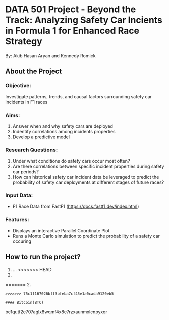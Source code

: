 # DATA 501 Project - Beyond the Track: Analyzing Safety Car Incients in Formula 1 for Enhanced Race Strategy

By: Akib Hasan Aryan and Kennedy Romick

## About the Project

### Objective: 
Investigate patterns, trends, and causal factors surrounding safety car incidents in F1 races
### Aims:
1. Answer when and why safety cars are deployed
2. Indentify correlations among incidents properties
3. Develop a predictive model
### Research Questions:
1. Under what conditions do safety cars occur most often?
2. Are there correlations between specific incident properties during safety car periods?
3. How can historical safety car incident data be leveraged to predict the probability of safety car deployments at different stages of future races?
### Input Data: 
- F1 Race Data from FastF1 (https://docs.fastf1.dev/index.html)
### Features: 
- Displays an interactive Parallel Coordinate Plot
- Runs a Monte Carlo simulation to predict the probability of a safety car occuring

## How to run the project?

1. ...
<<<<<<< HEAD
2.  
=======
2.  
```
>>>>>>> 75c1f167026bff3bfeba7cf45e1a0cada9120eb5

#### Bitcoin(BTC)
```
bc1qutf2e707aglx8wqmf4x8e7rzxaunmxlcnpyxqr
```
